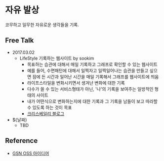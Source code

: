 # 자유 발상

코무하고 일무한 자유로운 생각들을 기록.

## Free Talk

* 2017.03.02
  * LifeStyle 기록하는 웹사이트 by sookim
    * 목표하는 습관에 대해서 매일 기록하고 그래프로 확인할 수 있는 웹사이트
    * 예를 들어, 수면패턴에 대해서 일찍자고 일찍일어나는 습관을 만들고 싶으면 잠에 든 시간과 일어난 시간을 매일 기록해서 그래프를 웹사이트에 띄움
    * 라이프스타일을 변화시키면서 생겨난 변화에 대한 기록
    * 다수가 쓸 수 있는 서비스형태가 아닌, '나'의 기록을 보여주는 일방적인 형태의 사이트
    * 내가 어떤식으로 변화하는지에 대한 기록과 그 기록을 남들이 보고 따라할 수 있도록 하는 것이 목표
    * [크리스베일리 블로그](http://alifeofproductivity.com/statistics/)
* ${날짜}
  * TBD

## Reference

* [GSN OSS 아이디어](https://docs.google.com/a/gscdn.com/spreadsheets/d/1RCbYBUseW1ifaq0Skpee3S-DJl4rU0I5utZD00f8OXE/edit?usp=sharing)

